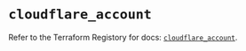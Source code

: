 # `cloudflare_account`

Refer to the Terraform Registory for docs: [`cloudflare_account`](https://registry.terraform.io/providers/cloudflare/cloudflare/4.9.0/docs/resources/account).
